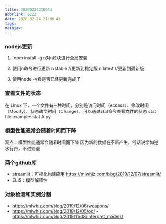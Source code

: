 ```yaml
---
title: 20200224210643
abbrlink: 6222
date: 2020-02-24 21:06:43
tags:
mathjax:
---
```


### nodejs更新
1. `npm install -g n对n模块进行全局安装

2. 使用n命令进行更新
n stable //更新到稳定版
n latest //更新到最新版

3. 使用node -v看是否已经更新完成了

### 查看文件的状态
在 Linux 下，一个文件有三种时间，分别是访问时间（Access）、修改时间（Modify）、状态改变时间（Change）。可以通过stat命令查看文件的状态
stat file
example: stat A.py

### 模型性能通常会随着时间而下降
观点：模型性能通常会随着时间而下降
因为新的数据在不断产生，俗话说学如逆水行舟，不进则退

### 两个github库
- streamlit：可视化构建应用
https://mlwhiz.com/blog/2019/12/07/streamlit/
- ELI5：模型解释性

### 对象检测和实例分割
- https://mlwhiz.com/blog/2019/12/06/weapons/
- https://mlwhiz.com/blog/2019/12/05/od/
-https://mlwhiz.com/blog/2019/11/08/interpret_models/



